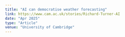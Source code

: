 ```yaml
---
title: "AI can democratise weather forecasting"
link: https://www.cam.ac.uk/stories/Richard-Turner-AI
date: "Apr 2025"
type: "Article"
venue: "University of Cambridge"
---
```

